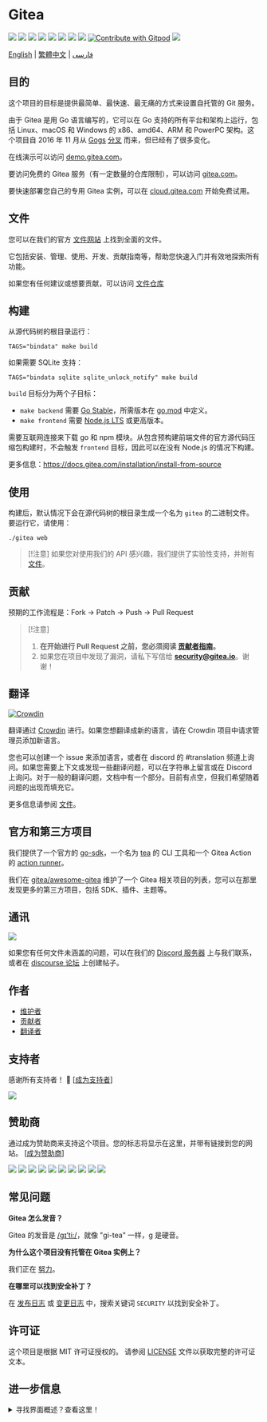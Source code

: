 # Gitea

[![](https://github.com/go-gitea/gitea/actions/workflows/release-nightly.yml/badge.svg?branch=main)](https://github.com/go-gitea/gitea/actions/workflows/release-nightly.yml?query=branch%3Amain "Release Nightly")
[![](https://img.shields.io/discord/322538954119184384.svg?logo=discord&logoColor=white&label=Discord&color=5865F2)](https://discord.gg/Gitea "Join the Discord chat at https://discord.gg/Gitea")
[![](https://goreportcard.com/badge/code.gitea.io/gitea)](https://goreportcard.com/report/code.gitea.io/gitea "Go Report Card")
[![](https://pkg.go.dev/badge/code.gitea.io/gitea?status.svg)](https://pkg.go.dev/code.gitea.io/gitea "GoDoc")
[![](https://img.shields.io/github/release/go-gitea/gitea.svg)](https://github.com/go-gitea/gitea/releases/latest "GitHub release")
[![](https://www.codetriage.com/go-gitea/gitea/badges/users.svg)](https://www.codetriage.com/go-gitea/gitea "Help Contribute to Open Source")
[![](https://opencollective.com/gitea/tiers/backers/badge.svg?label=backers&color=brightgreen)](https://opencollective.com/gitea "Become a backer/sponsor of gitea")
[![](https://img.shields.io/badge/License-MIT-blue.svg)](https://opensource.org/licenses/MIT "License: MIT")
[![Contribute with Gitpod](https://img.shields.io/badge/Contribute%20with-Gitpod-908a85?logo=gitpod&color=green)](https://gitpod.io/#https://github.com/go-gitea/gitea)
[![](https://badges.crowdin.net/gitea/localized.svg)](https://translate.gitea.com "Crowdin")

[English](./README.md) | [繁體中文](./README.zh-tw.md) | [فارسی](./README.fa-ir.md)

## 目的

这个项目的目标是提供最简单、最快速、最无痛的方式来设置自托管的 Git 服务。

由于 Gitea 是用 Go 语言编写的，它可以在 Go 支持的所有平台和架构上运行，包括 Linux、macOS 和 Windows 的 x86、amd64、ARM 和 PowerPC 架构。这个项目自 2016 年 11 月从 [Gogs](https://gogs.io) [分叉](https://blog.gitea.com/welcome-to-gitea/) 而来，但已经有了很多变化。

在线演示可以访问 [demo.gitea.com](https://demo.gitea.com)。

要访问免费的 Gitea 服务（有一定数量的仓库限制），可以访问 [gitea.com](https://gitea.com/user/login)。

要快速部署您自己的专用 Gitea 实例，可以在 [cloud.gitea.com](https://cloud.gitea.com) 开始免费试用。

## 文件

您可以在我们的官方 [文件网站](https://docs.gitea.com/) 上找到全面的文件。

它包括安装、管理、使用、开发、贡献指南等，帮助您快速入门并有效地探索所有功能。

如果您有任何建议或想要贡献，可以访问 [文件仓库](https://gitea.com/gitea/docs)

## 构建

从源代码树的根目录运行：

    TAGS="bindata" make build

如果需要 SQLite 支持：

    TAGS="bindata sqlite sqlite_unlock_notify" make build

`build` 目标分为两个子目标：

- `make backend` 需要 [Go Stable](https://go.dev/dl/)，所需版本在 [go.mod](/go.mod) 中定义。
- `make frontend` 需要 [Node.js LTS](https://nodejs.org/en/download/) 或更高版本。

需要互联网连接来下载 go 和 npm 模块。从包含预构建前端文件的官方源代码压缩包构建时，不会触发 `frontend` 目标，因此可以在没有 Node.js 的情况下构建。

更多信息：https://docs.gitea.com/installation/install-from-source

## 使用

构建后，默认情况下会在源代码树的根目录生成一个名为 `gitea` 的二进制文件。要运行它，请使用：

    ./gitea web

> [!注意]
> 如果您对使用我们的 API 感兴趣，我们提供了实验性支持，并附有 [文件](https://docs.gitea.com/api)。

## 贡献

预期的工作流程是：Fork -> Patch -> Push -> Pull Request

> [!注意]
>
> 1. **在开始进行 Pull Request 之前，您必须阅读 [贡献者指南](CONTRIBUTING.md)。**
> 2. 如果您在项目中发现了漏洞，请私下写信给 **security@gitea.io**。谢谢！

## 翻译

[![Crowdin](https://badges.crowdin.net/gitea/localized.svg)](https://translate.gitea.com)

翻译通过 [Crowdin](https://translate.gitea.com) 进行。如果您想翻译成新的语言，请在 Crowdin 项目中请求管理员添加新语言。

您也可以创建一个 issue 来添加语言，或者在 discord 的 #translation 频道上询问。如果您需要上下文或发现一些翻译问题，可以在字符串上留言或在 Discord 上询问。对于一般的翻译问题，文档中有一个部分。目前有点空，但我们希望随着问题的出现而填充它。

更多信息请参阅 [文件](https://docs.gitea.com/contributing/localization)。

## 官方和第三方项目

我们提供了一个官方的 [go-sdk](https://gitea.com/gitea/go-sdk)，一个名为 [tea](https://gitea.com/gitea/tea) 的 CLI 工具和一个 Gitea Action 的 [action runner](https://gitea.com/gitea/act_runner)。

我们在 [gitea/awesome-gitea](https://gitea.com/gitea/awesome-gitea) 维护了一个 Gitea 相关项目的列表，您可以在那里发现更多的第三方项目，包括 SDK、插件、主题等。

## 通讯

[![](https://img.shields.io/discord/322538954119184384.svg?logo=discord&logoColor=white&label=Discord&color=5865F2)](https://discord.gg/Gitea "Join the Discord chat at https://discord.gg/Gitea")

如果您有任何文件未涵盖的问题，可以在我们的 [Discord 服务器](https://discord.gg/Gitea) 上与我们联系，或者在 [discourse 论坛](https://forum.gitea.com/) 上创建帖子。

## 作者

- [维护者](https://github.com/orgs/go-gitea/people)
- [贡献者](https://github.com/go-gitea/gitea/graphs/contributors)
- [翻译者](options/locale/TRANSLATORS)

## 支持者

感谢所有支持者！ 🙏 [[成为支持者](https://opencollective.com/gitea#backer)]

<a href="https://opencollective.com/gitea#backers" target="_blank"><img src="https://opencollective.com/gitea/backers.svg?width=890"></a>

## 赞助商

通过成为赞助商来支持这个项目。您的标志将显示在这里，并带有链接到您的网站。 [[成为赞助商](https://opencollective.com/gitea#sponsor)]

<a href="https://opencollective.com/gitea/sponsor/0/website" target="_blank"><img src="https://opencollective.com/gitea/sponsor/0/avatar.svg"></a>
<a href="https://opencollective.com/gitea/sponsor/1/website" target="_blank"><img src="https://opencollective.com/gitea/sponsor/1/avatar.svg"></a>
<a href="https://opencollective.com/gitea/sponsor/2/website" target="_blank"><img src="https://opencollective.com/gitea/sponsor/2/avatar.svg"></a>
<a href="https://opencollective.com/gitea/sponsor/3/website" target="_blank"><img src="https://opencollective.com/gitea/sponsor/3/avatar.svg"></a>
<a href="https://opencollective.com/gitea/sponsor/4/website" target="_blank"><img src="https://opencollective.com/gitea/sponsor/4/avatar.svg"></a>
<a href="https://opencollective.com/gitea/sponsor/5/website" target="_blank"><img src="https://opencollective.com/gitea/sponsor/5/avatar.svg"></a>
<a href="https://opencollective.com/gitea/sponsor/6/website" target="_blank"><img src="https://opencollective.com/gitea/sponsor/6/avatar.svg"></a>
<a href="https://opencollective.com/gitea/sponsor/7/website" target="_blank"><img src="https://opencollective.com/gitea/sponsor/7/avatar.svg"></a>
<a href="https://opencollective.com/gitea/sponsor/8/website" target="_blank"><img src="https://opencollective.com/gitea/sponsor/8/avatar.svg"></a>
<a href="https://opencollective.com/gitea/sponsor/9/website" target="_blank"><img src="https://opencollective.com/gitea/sponsor/9/avatar.svg"></a>

## 常见问题

**Gitea 怎么发音？**

Gitea 的发音是 [/ɡɪ’ti:/](https://youtu.be/EM71-2uDAoY)，就像 "gi-tea" 一样，g 是硬音。

**为什么这个项目没有托管在 Gitea 实例上？**

我们正在 [努力](https://github.com/go-gitea/gitea/issues/1029)。

**在哪里可以找到安全补丁？**

在 [发布日志](https://github.com/go-gitea/gitea/releases) 或 [变更日志](https://github.com/go-gitea/gitea/blob/main/CHANGELOG.md) 中，搜索关键词 `SECURITY` 以找到安全补丁。

## 许可证

这个项目是根据 MIT 许可证授权的。
请参阅 [LICENSE](https://github.com/go-gitea/gitea/blob/main/LICENSE) 文件以获取完整的许可证文本。

## 进一步信息

<details>
<summary>寻找界面概述？查看这里！</summary>

### 登录/注册页面

![Login](https://dl.gitea.com/screenshots/login.png)
![Register](https://dl.gitea.com/screenshots/register.png)

### 用户仪表板

![Home](https://dl.gitea.com/screenshots/home.png)
![Issues](https://dl.gitea.com/screenshots/issues.png)
![Pull Requests](https://dl.gitea.com/screenshots/pull_requests.png)
![Milestones](https://dl.gitea.com/screenshots/milestones.png)

### 用户资料

![Profile](https://dl.gitea.com/screenshots/user_profile.png)

### 探索

![Repos](https://dl.gitea.com/screenshots/explore_repos.png)
![Users](https://dl.gitea.com/screenshots/explore_users.png)
![Orgs](https://dl.gitea.com/screenshots/explore_orgs.png)

### 仓库

![Home](https://dl.gitea.com/screenshots/repo_home.png)
![Commits](https://dl.gitea.com/screenshots/repo_commits.png)
![Branches](https://dl.gitea.com/screenshots/repo_branches.png)
![Labels](https://dl.gitea.com/screenshots/repo_labels.png)
![Milestones](https://dl.gitea.com/screenshots/repo_milestones.png)
![Releases](https://dl.gitea.com/screenshots/repo_releases.png)
![Tags](https://dl.gitea.com/screenshots/repo_tags.png)

#### 仓库问题

![List](https://dl.gitea.com/screenshots/repo_issues.png)
![Issue](https://dl.gitea.com/screenshots/repo_issue.png)

#### 仓库拉取请求

![List](https://dl.gitea.com/screenshots/repo_pull_requests.png)
![Pull Request](https://dl.gitea.com/screenshots/repo_pull_request.png)
![File](https://dl.gitea.com/screenshots/repo_pull_request_file.png)
![Commits](https://dl.gitea.com/screenshots/repo_pull_request_commits.png)

#### 仓库操作

![List](https://dl.gitea.com/screenshots/repo_actions.png)
![Details](https://dl.gitea.com/screenshots/repo_actions_run.png)

#### 仓库活动

![Activity](https://dl.gitea.com/screenshots/repo_activity.png)
![Contributors](https://dl.gitea.com/screenshots/repo_contributors.png)
![Code Frequency](https://dl.gitea.com/screenshots/repo_code_frequency.png)
![Recent Commits](https://dl.gitea.com/screenshots/repo_recent_commits.png)

### 组织

![Home](https://dl.gitea.com/screenshots/org_home.png)

</details>
